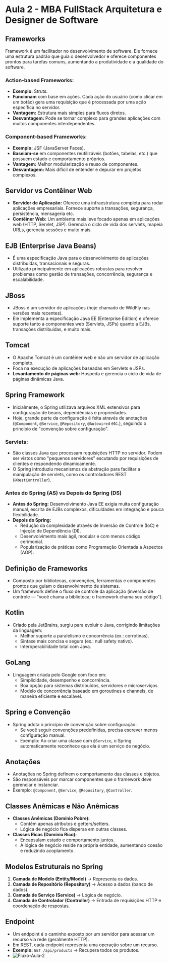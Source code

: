 
# Aula 2 - MBA FullStack Arquitetura e Designer de Software

## Frameworks
Framework é um facilitador no desenvolvimento de software. Ele fornece uma estrutura padrão que guia o desenvolvedor e oferece componentes prontos para tarefas comuns, aumentando a produtividade e a qualidade do software.

### Action-based Frameworks:
- **Exemplo:** Struts.
- **Funcionam** com base em ações. Cada ação do usuário (como clicar em um botão) gera uma requisição que é processada por uma ação específica no servidor.
- **Vantagem:** Estrutura mais simples para fluxos diretos.
- **Desvantagem:** Pode se tornar complexo para grandes aplicações com muitos componentes interdependentes.

### Component-based Frameworks:
- **Exemplo:** JSF (JavaServer Faces).
- **Baseiam-se** em componentes reutilizáveis (botões, tabelas, etc.) que possuem estado e comportamento próprios.
- **Vantagem:** Melhor modularização e reuso de componentes.
- **Desvantagem:** Mais difícil de entender e depurar em projetos complexos.

## Servidor vs Contêiner Web
- **Servidor de Aplicação:** Oferece uma infraestrutura completa para rodar aplicações empresariais. Fornece suporte a transações, segurança, persistência, mensageria etc.
- **Contêiner Web:** Um ambiente mais leve focado apenas em aplicações web (HTTP, Servlet, JSP). Gerencia o ciclo de vida dos servlets, mapeia URLs, gerencia sessões e muito mais.

## EJB (Enterprise Java Beans)
- É uma especificação Java para o desenvolvimento de aplicações distribuídas, transacionais e seguras.
- Utilizado principalmente em aplicações robustas para resolver problemas como gestão de transações, concorrência, segurança e escalabilidade.

## JBoss
- JBoss é um servidor de aplicações (hoje chamado de WildFly nas versões mais recentes).
- Ele implementa a especificação Java EE (Enterprise Edition) e oferece suporte tanto a componentes web (Servlets, JSPs) quanto a EJBs, transações distribuídas, e muito mais.

## Tomcat
- O Apache Tomcat é um contêiner web e não um servidor de aplicação completo.
- Foca na execução de aplicações baseadas em Servlets e JSPs.
- **Levantamento de páginas web:** Hospeda e gerencia o ciclo de vida de páginas dinâmicas Java.

## Spring Framework
- Inicialmente, o Spring utilizava arquivos XML extensivos para configuração de beans, dependências e propriedades.
- Hoje, grande parte da configuração é feita através de anotações (`@Component`, `@Service`, `@Repository`, `@Autowired` etc.), seguindo o princípio de "convenção sobre configuração".

### Servlets:
- São classes Java que processam requisições HTTP no servidor. Podem ser vistos como "pequenos servidores" escutando por requisições de clientes e respondendo dinamicamente.
- O Spring introduziu mecanismos de abstração para facilitar a manipulação de servlets, como os controladores REST (`@RestController`).

### Antes do Spring (AS) vs Depois do Spring (DS)
- **Antes do Spring:** Desenvolvimento Java EE exigia muita configuração manual, escrita de EJBs complexos, dificuldades em integração e pouca flexibilidade.
- **Depois do Spring:**
  - Redução da complexidade através de Inversão de Controle (IoC) e Injeção de Dependência (DI).
  - Desenvolvimento mais ágil, modular e com menos código cerimonial.
  - Popularização de práticas como Programação Orientada a Aspectos (AOP).

## Definição de Frameworks
- Composto por bibliotecas, convenções, ferramentas e componentes prontos que guiam o desenvolvimento de sistemas.
- Um framework define o fluxo de controle da aplicação (inversão de controle — "você chama a biblioteca; o framework chama seu código").

## Kotlin
- Criado pela JetBrains, surgiu para evoluir o Java, corrigindo limitações da linguagem:
  - Melhor suporte a paralelismo e concorrência (ex.: corrotinas).
  - Sintaxe mais concisa e segura (ex.: null safety nativo).
  - Interoperabilidade total com Java.

## GoLang
- Linguagem criada pelo Google com foco em:
  - Simplicidade, desempenho e concorrência.
  - Boa opção para sistemas distribuídos, servidores e microserviços.
  - Modelo de concorrência baseado em goroutines e channels, de maneira eficiente e escalável.

## Spring e Convenção
- Spring adota o princípio de convenção sobre configuração:
  - Se você seguir convenções predefinidas, precisa escrever menos configuração manual.
  - Exemplo: Ao criar uma classe com `@Service`, o Spring automaticamente reconhece que ela é um serviço de negócio.

## Anotações
- Anotações no Spring definem o comportamento das classes e objetos.
- São responsáveis por marcar componentes que o framework deve gerenciar e instanciar.
- Exemplo: `@Component`, `@Service`, `@Repository`, `@Controller`.

## Classes Anêmicas e Não Anêmicas
- **Classes Anêmicas (Domínio Pobre):**
  - Contêm apenas atributos e getters/setters.
  - Lógica de negócio fica dispersa em outras classes.
- **Classes Ricas (Domínio Rico):**
  - Encapsulam estado e comportamento juntos.
  - A lógica de negócio reside na própria entidade, aumentando coesão e reduzindo acoplamento.

## Modelos Estruturais no Spring
1. **Camada de Modelo (Entity/Model)** → Representa os dados.
2. **Camada de Repositório (Repository)** → Acesso a dados (banco de dados).
3. **Camada de Serviço (Service)** → Lógica de negócio.
4. **Camada de Controlador (Controller)** → Entrada de requisições HTTP e coordenação de respostas.

## Endpoint
- Um endpoint é o caminho exposto por um servidor para acessar um recurso via rede (geralmente HTTP).
- Em REST, cada endpoint representa uma operação sobre um recurso.
- **Exemplo:** `GET /api/products` → Recupera todos os produtos.
- ![Fluxo-Aula-2](https://github.com/user-attachments/assets/b5427bc4-28a6-438b-bf62-8ce1211e6028)
